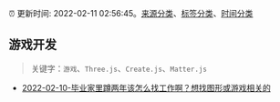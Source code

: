 :alarm_clock: 更新时间: 2022-02-11 02:56:45。[来源分类](../README.md)、[标签分类](../TAGS.md)、[时间分类](../TIMELINE.md)

## 游戏开发


> 关键字：`游戏`、`Three.js`、`Create.js`、`Matter.js`



- [2022-02-10-毕业家里蹲两年该怎么找工作啊？想找图形或游戏相关的](https://www.v2ex.com/t/833086) 
